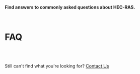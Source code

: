 **Find answers to commonly asked questions about HEC-RAS.**

<br>

# FAQ


<br>
<br>

Still can't find what you're looking for? [Contact Us](mailto:support@inductiva.ai)
